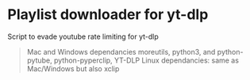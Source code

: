 # Playlist downloader for yt-dlp
Script to evade youtube rate limiting for yt-dlp

>Mac and Windows dependancies moreutils, python3, and python-pytube, python-pyperclip, YT-DLP
>Linux dependancies: same as Mac/Windows but also xclip